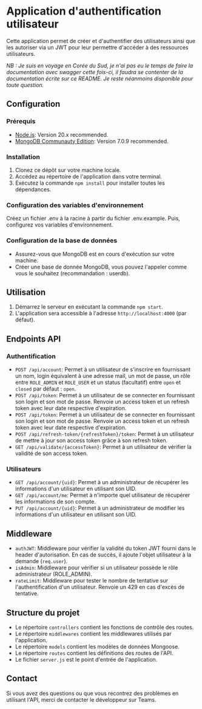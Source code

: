 # Application d'authentification utilisateur

Cette application permet de créer et d'authentifier des utilisateurs ainsi que les autoriser via un JWT pour leur permettre d'accéder à des ressources utilisateurs.

*NB : Je suis en voyage en Corée du Sud, je n'ai pas eu le temps de faire la documentation avec swagger cette fois-ci, il faudra se contenter de la documentation écrite sur ce README. Je reste néanmoins disponible pour toute question.*

## Configuration

### Prérequis

- [Node.js](https://nodejs.org/en/download/): Version 20.x recommended.
- [MongoDB Communauty Edition](https://www.mongodb.com/try/download/community/): Version 7.0.9 recommended.

### Installation

1. Clonez ce dépôt sur votre machine locale.
2. Accédez au répertoire de l'application dans votre terminal.
3. Exécutez la commande `npm install` pour installer toutes les dépendances.

### Configuration des variables d'environnement

Créez un fichier .env à la racine à partir du fichier .env.example. Puis, configurez vos variables d'environnement.

### Configuration de la base de données

- Assurez-vous que MongoDB est en cours d'exécution sur votre machine.
- Créer une base de donnée MongoDB, vous pouvez l'appeler comme vous le souhaitez (recommandation : userdb).

## Utilisation

1. Démarrez le serveur en exécutant la commande `npm start`.
2. L'application sera accessible à l'adresse `http://localhost:4000` (par défaut).

## Endpoints API

### Authentification

- `POST /api/account`: Permet à un utilisateur de s'inscrire en fournissant un nom, login équivalent à une adresse mail, un mot de passe, un rôle entre `ROLE_ADMIN` et `ROLE_USER` et un status (facultatif) entre `open` et `closed` par défaut : `open`.
- `POST /api/token`: Permet à un utilisateur de se connecter en fournissant son login et son mot de passe. Renvoie un access token et un refresh token avec leur date respective d'expiration.
- `POST /api/token`: Permet à un utilisateur de se connecter en fournissant son login et son mot de passe. Renvoie un access token et un refresh token avec leur date respective d'expiration.
- `POST /api/refresh-token/{refreshToken}/token`: Permet à un utilisateur de mettre à jour son access token grâce à son refresh token.
- `GET /api/validate/{accessToken}`: Permet à un utilisateur de vérifier la validité de son access token.

### Utilisateurs

- `GET /api/account/{uid}`: Permet à un administrateur de récupérer les informations d'un utilisateur en utilisant son UID.
- `GET /api/account/me`: Permet à n'importe quel utilisateur de récupérer les informations de son compte.
- `PUT /api/account/{uid}`: Permet à un administrateur de modifier les informations d'un utilisateur en utilisant son UID.

## Middleware

- `authJWT`: Middleware pour vérifier la validité du token JWT fourni dans le header d'autorisation. En cas de succès, il ajoute l'objet utilisateur à la demande (`req.user`).
- `isAdmin`: Middleware pour vérifier si un utilisateur possède le rôle administrateur (ROLE_ADMIN).
- `rateLimit`: Middleware pour tester le nombre de tentative sur l'authentification d'un utilisateur. Renvoie un 429 en cas d'excès de tentative.

## Structure du projet

- Le répertoire `controllers` contient les fonctions de contrôle des routes.
- Le répertoire `middlewares` contient les middlewares utilisés par l'application.
- Le répertoire `models` contient les modèles de données Mongoose.
- Le répertoire `routes` contient les définitions des routes de l'API.
- Le fichier `server.js` est le point d'entrée de l'application.

## Contact

Si vous avez des questions ou que vous recontrez des problèmes en utilisant l'API, merci de contacter le développeur sur Teams.